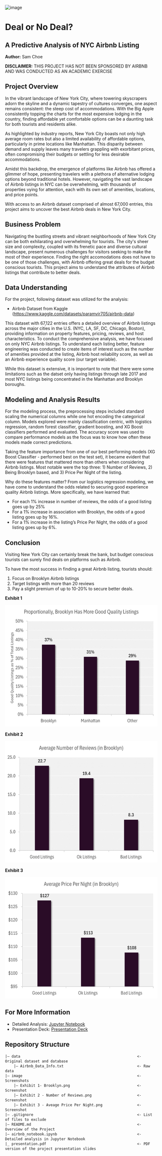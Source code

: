 ![image](https://www.spinxdigital.com/app/uploads/2022/11/image-airbnb.jpg)
# Deal or No Deal?
## A Predictive Analysis of NYC Airbnb Listing
**Author:** Sam Choe

**DISCLAIMER:** THIS PROJECT HAS NOT BEEN SPONSORED BY AIRBNB AND WAS CONDUCTED AS AN ACADEMIC EXERCISE

## Project Overview
In the vibrant landscape of New York City, where towering skyscrapers adorn the skyline and a dynamic tapestry of cultures converges, one aspect remains consistent: the steep cost of accommodations. With the Big Apple consistently topping the charts for the most expensive lodging in the country, finding affordable yet comfortable options can be a daunting task for both tourists and residents alike.

As highlighted by industry reports, New York City boasts not only high average room rates but also a limited availability of affordable options, particularly in prime locations like Manhattan. This disparity between demand and supply leaves many travelers grappling with exorbitant prices, often compromising their budgets or settling for less desirable accommodations.

Amidst this backdrop, the emergence of platforms like Airbnb has offered a glimmer of hope, presenting travelers with a plethora of alternative lodging options beyond traditional hotels. However, navigating the vast landscape of Airbnb listings in NYC can be overwhelming, with thousands of properties vying for attention, each with its own set of amenities, locations, and price points.

With access to an Airbnb dataset comprised of almost 67,000 entries, this project aims to uncover the best Airbnb deals in New York City.

## Business Problem 
Navigating the bustling streets and vibrant neighborhoods of New York City can be both exhilarating and overwhelming for tourists. The city's sheer size and complexity, coupled with its frenetic pace and diverse cultural landscape, present numerous challenges for visitors seeking to make the most of their experience. Finding the right accomodations does not have to be one of those challenges, with Airbnb offering great deals for the budget conscious tourists. This project aims to understand the attributes of Airbnb listings that contribute to better deals.

## Data Understanding
For the project, following dataset was utilized for the analysis:
- Airbnb Dataset from Kaggle (https://www.kaggle.com/datasets/paramvir705/airbnb-data)
  
This dataset with 67,122 entries offers a detailed overview of Airbnb listings across the major cities in the U.S. (NYC, LA, SF, DC, Chicago, Boston), providing information on property features, pricing, reviews, and host characteristics. To conduct the comprehensive analysis, we have focused on only NYC Airbnb listings. To understand each listing better, feature engineering was conducted to create items of interest such as the number of amenities provided at the listing, Airbnb host reliability score, as well as an Airbnb experience quality score (our target variable).

While this dataset is extensive, it is important to note that there were some limitations such as the datset only having listings through late 2017 and most NYC listings being concentrated in the Manhattan and Brooklyn boroughs.

## Modeling and Analysis Results
For the modeling process, the preprocessing steps included standard scaling the numerical columns while one hot encoding the categorical column. Models explored were mainly classification centric, with logistics regression, random forest classifier, gradient boosting, and XG Boost classifiers performed and evaluated. The accuracy score was used to compare performance models as the focus was to know how often these models made correct predictions.

Taking the feature importance from one of our best performing models (XG Boost Classifier - performed best on the test set), it became evident that there were features that mattered more than others when considering Airbnb listings. Most notable were the top three: 1) Number of Reviews, 2) Being Brooklyn based, and 3) Price Per Night of the listing.

Why do these features matter? From our logistics regression modeling, we have come to understand the odds related to securing good experience quality Airbnb listings. More specifically, we have learned that:
- For each 1% increase in number of reviews, the odds of a good listing goes up by 25%
- For a 1% increase in association with Brooklyn, the odds of a good listing goes up by 16%.
- For a 1% increase in the listing’s Price Per Night, the odds of a good listing goes up by 6%.

## Conclusion
Visiting New York City can certainly break the bank, but budget conscious tourists can surely find deals on platforms such as Airbnb.

To have the most success in finding a great Airbnb listing, tourists should:

1. Focus on Brooklyn Airbnb listings
2. Target listings with more than 20 reviews
3. Pay a slight premium of up to 10-20% to secure better deals.

**Exhibit 1**

<img src="https://github.com/schoe4208/Airbnb-NYC-Predictive-Analysis/blob/main/image/Exhibit%201-%20Brooklyn.png" width="700" height="400">

**Exhibit 2**

<img src="https://github.com/schoe4208/Airbnb-NYC-Predictive-Analysis/blob/main/image/Exhibit%202%20-%20Number%20of%20Reviews.png" width="700" height="400">

**Exhibit 3**

<img src="https://github.com/schoe4208/Airbnb-NYC-Predictive-Analysis/blob/main/image/Exhibit%203%20-%20Average%20Price%20Per%20Night.png" width="700" height="400">

## For More Information
- Detailed Analysis: [Jupyter Notebook](https://github.com/schoe4208/Airbnb-NYC-Predictive-Analysis/blob/main/airbnb_notebook.ipynb)
- Presentation Deck: [Presentation Deck](https://github.com/schoe4208/Airbnb-NYC-Predictive-Analysis/blob/main/presentation.pdf)

## Repository Structure
```
|— data                                                      <- Original dataset and database
    |— Airbnb_Data_Info.txt                                  <- Raw data
|— image                                                     <- Screenshots
    |— Exhibit 1- Brooklyn.png                               <- Screenshot
    |— Exhibit 2 - Number of Reviews.png                     <- Screenshot
    |— Exhibit 3 - Aveage Price Per Night.png                <- Screenshot
|— .gitignore                                                <- List of files to exclude
|— README.md                                                 <- Overview of the Project
|— airbnb_notebook.ipynb                                     <- Detailed analysis in Jupyter Notebook
|_ presentation.pdf                                          <- PDF version of the project presentation slides
```
